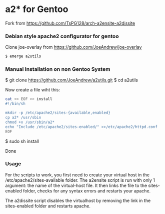 a2* for Gentoo
===============================

Fork from https://github.com/TsPG128/arch-a2ensite-a2dissite

### Debian style apache2 configurator for gentoo

Clone joe-overlay from https://github.com/JoeAndrew/joe-overlay
```bash
$ emerge a2utils
```

### Manual Installation on non Gentoo System

$ git clone https://github.com/JoeAndrew/a2utils.git
$ cd a2utils

Now create a file wiht this:

```bash
cat << EOF >> install
#!/bin/sh

mkdir -p /etc/apache2/sites-{available,enabled}
cp a2* /usr/sbin
chmod +x /usr/sbin/a2*
echo "Include /etc/apache2/sites-enabled/" >>/etc/apache2/httpd.conf
EOF
```

$ sudo sh install

Done

### Usage

For the scripts to work, you first need to create your virtual host in the /etc/apache2/sites-available folder. 
The a2ensite script is run with only 1 argument: the name of the virtual-host file. It then links the file to the sites-enabled folder, checks for any syntax errors and restarts your apache.

The a2dissite script disables the virtualhost by removing the link in the sites-enabled folder and restarts apache.
